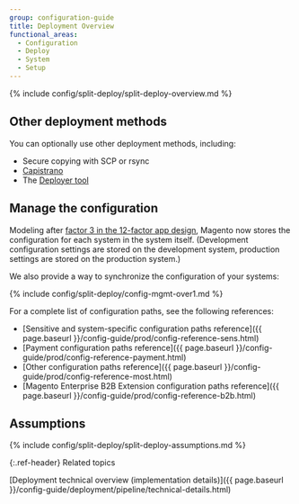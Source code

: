 ```yaml
---
group: configuration-guide
title: Deployment Overview
functional_areas:
  - Configuration
  - Deploy
  - System
  - Setup
---
```


{% include config/split-deploy/split-deploy-overview.md %}

## Other deployment methods

You can optionally use other deployment methods, including:

*  Secure copying with SCP or rsync
*  [Capistrano](http://capistranorb.com/documentation/overview/what-is-capistrano)
*  The [Deployer tool](https://deployer.org/)

## Manage the configuration

Modeling after [factor 3 in the 12-factor app design](https://12factor.net/config), Magento now stores the configuration for each system in the system itself. (Development configuration settings are stored on the development system, production settings are stored on the production system.)

We also provide a way to synchronize the configuration of your systems:

{% include config/split-deploy/config-mgmt-over1.md %}

For a complete list of configuration paths, see the following references:

*  [Sensitive and system-specific configuration paths reference]({{ page.baseurl }}/config-guide/prod/config-reference-sens.html)
*  [Payment configuration paths reference]({{ page.baseurl }}/config-guide/prod/config-reference-payment.html)
*  [Other configuration paths reference]({{ page.baseurl }}/config-guide/prod/config-reference-most.html)
*  [Magento Enterprise B2B Extension configuration paths reference]({{ page.baseurl }}/config-guide/prod/config-reference-b2b.html)

## Assumptions

{% include config/split-deploy/split-deploy-assumptions.md %}

{:.ref-header}
Related topics

[Deployment technical overview (implementation details)]({{ page.baseurl }}/config-guide/deployment/pipeline/technical-details.html)
